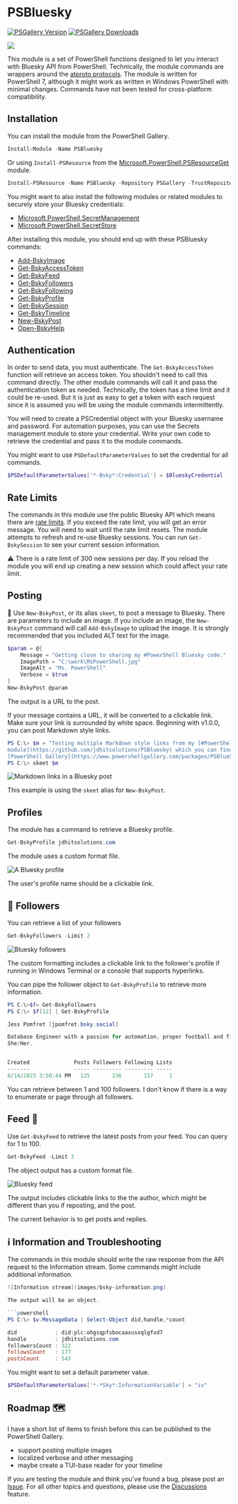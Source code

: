 # PSBluesky

[![PSGallery Version](https://img.shields.io/powershellgallery/v/PSBluesky.png?style=for-the-badge&label=PowerShell%20Gallery)](https://www.powershellgallery.com/packages/PSBluesky/) [![PSGallery Downloads](https://img.shields.io/powershellgallery/dt/PSBluesky.png?style=for-the-badge&label=Downloads)](https://www.powershellgallery.com/packages/PSBluesky/)

![](images/BlueskyLogo-small.png)

This module is a set of PowerShell functions designed to let you interact with Bluesky API from PowerShell. Technically, the module commands are wrappers around the [atproto protocols](https://docs.bsky.app/docs/category/http-reference). The module is written for PowerShell 7, although it might work as written in Windows PowerShell with minimal changes. Commands have not been tested for cross-platform compatibility.

## Installation

You can install the module from the PowerShell Gallery.

```powershell
Install-Module -Name PSBluesky
```

Or using `Install-PSResource` from the [Microsoft.PowerShell.PSResourceGet](https://go.microsoft.com/fwlink/?LinkId=828955) module.

```powershell
Install-PSResource -Name PSBluesky -Repository PSGallery -TrustRepository
```

You might want to also install the following modules or related modules to securely store your Bluesky credentials:

- [Microsoft.PowerShell.SecretManagement]( https://github.com/powershell/secretmanagement)
- [Microsoft.PowerShell.SecretStore](https://github.com/powershell/secretstore)

After installing this module, you should end up with these PSBluesky commands:

- [Add-BskyImage](docs/Add-BskyImage.md)
- [Get-BskyAccessToken](docs/Get-BskyAccessToken.md)
- [Get-BskyFeed](docs/Get-BskyFeed.md)
- [Get-BskyFollowers](docs/Get-BskyFollowers.md)
- [Get-BskyFollowing](docs/Get-BskyFollowing.md)
- [Get-BskyProfile](docs/Get-BskyProfile.md)
- [Get-BskySession](docs/Get-BskySession.md)
- [Get-BskyTimeline](docs/Get-BskyTimeline.md)
- [New-BskyPost](docs/New-BskyPost.md)
- [Open-BskyHelp](docs/Open-BskyHelp.md)

## Authentication

In order to send data, you must authenticate. The `Get-BskyAccessToken` function will retrieve an access token. You shouldn't need to call this command directly. The other module commands will call it and pass the authentication token as needed. Technically, the token has a time limit and it could be re-used. But it is just as easy to get a token with each request since it is assumed you will be using the module commands intermittently.

You will need to create a PSCredential object with your Bluesky username and password. For automation purposes, you can use the Secrets management module to store your credential. Write your own code to retrieve the credential and pass it to the module commands.

You might want to use `PSDefaultParameterValues` to set the credential for all commands.

```powershell
$PSDefaultParameterValues['*-Bsky*:Credential'] = $BlueskyCredential
```

## Rate Limits

The commands in this module use the public Bluesky API which means there are [rate limits](https://docs.bsky.app/docs/advanced-guides/rate-limits). If you exceed the rate limit, you will get an error message. You will need to wait until the rate limit resets. The module attempts to refresh and re-use Bluesky sessions. You can run `Get-BskySession` to see your current session information.

:warning: There is a rate limit of 300 new sessions per day. If you reload the module you will end up creating a new session which could affect your rate limit.

## Posting

:email: Use `New-BskyPost`, or its alias `skeet`, to post a message to Bluesky. There are parameters to include an image. If you include an image, the `New-BskyPost` command will call `Add-BskyImage` to upload the image. It is strongly recommended that you included ALT text for the image.

```powershell
$param = @{
    Message = "Getting close to sharing my #PowerShell Bluesky code."
    ImagePath = "C:\work\MsPowerShell.jpg"
    ImageAlt = "Ms. PowerShell"
    Verbose = $true
}
New-BskyPost @param
```

The output is a URL to the post.

If your message contains a URL, it will be converted to a clickable link. Make sure your link is surrounded by white space. Beginning with v1.0.0, you can post Markdown style links.

```powershell
PS C:\> $m = "Testing multiple Markdown style links from my [#PowerShell PSBluesky
module](https://github.com/jdhitsolutions/PSBluesky) which you can find on the
[PowerShell Gallery](https://www.powershellgallery.com/packages/PSBlueSky/0.6.0)"
PS C:\> skeet $m
```

![Markdown links in a Bluesky post](images/markdown-links.png)

This example is using the `skeet` alias for `New-BskyPost`.

## Profiles

The module has a command to retrieve a Bluesky profile.

```powershell
Get-BskyProfile jdhitsolutions.com
```

The module uses a custom format file.

![A Bluesky profile](images/bsky-profile.png)

The user's profile name should be a clickable link.

## :couple: Followers

You can retrieve a list of your followers

```powershell
Get-BskyFollowers -Limit 2
```

![Bluesky followers](images/bsky-follower.png)

The custom formatting includes a clickable link to the follower's profile if running in Windows Terminal or a console that supports hyperlinks.

You can pipe the follower object to `Get-BskyProfile` to retrieve more information.

```powershell
PS C:\>$f= Get-BskyFollowers
PS C:\> $f[12] | Get-BskyProfile

Jess Pomfret [jpomfret.bsky.social]

Database Engineer with a passion for automation, proper football and fitness.
She/Her.


Created              Posts Followers Following Lists
-------              ----- --------- --------- -----
8/14/2023 3:58:44 PM   125       236       157     1
```

You can retrieve between 1 and 100 followers. I don't know if there is a way to enumerate or page through all followers.

## Feed :newspaper:

Use `Get-BskyFeed` to retrieve the latest posts from your feed. You can query for 1 to 100.

```powershell
Get-BskyFeed -Limit 3
```
The object output has a custom format file.

![Bluesky feed](images/bsky-feed.png)

The output includes clickable links to the the author, which might be different than you if reposting, and the post.

The current behavior is to get posts and replies.

## :information_source: Information and Troubleshooting

The commands in this module should write the raw response from the API request to the Information stream. Some commands might include additional information.

```powershell
![Information stream](images/bsky-information.png)

The output will be an object.

```powershell
PS C:\> $v.MessageData | Select-Object did,handle,*count

did            : did:plc:ohgsqpfsbocaaxusxqlgfvd7
handle         : jdhitsolutions.com
followersCount : 322
followsCount   : 177
postsCount     : 543
```

You might want to set a default parameter value.

```powershell
$PSDefaultParameterValues['*-*Sky*:InformationVariable'] = "iv"
```

## Roadmap :world_map:

I have a short list of items to finish before this can be published to the PowerShell Gallery.

- support posting multiple images
- localized verbose and other messaging
- maybe create a TUI-base reader for your timeline

If you are testing the module and think you've found a bug, please post an [Issue](https://github.com/jdhitsolutions/PSBlueSky/issues). For all other topics and questions, please use the [Discussions](https://github.com/jdhitsolutions/PSBlueSky/discussions) feature.
